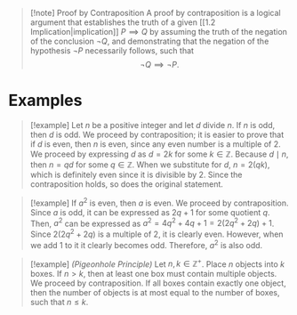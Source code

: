 >[!note] Proof by Contraposition
>A proof by contraposition is a logical argument that establishes the truth of a given [[1.2 Implication|implication]] $P \implies Q$ by assuming the truth of the negation of the conclusion $\neg Q$, and demonstrating that the negation of the hypothesis $\neg P$ necessarily follows, such that
>$$\neg Q \implies \neg P.$$

# Examples
>[!example] Let $n$ be a positive integer and let $d$ divide $n$. If $n$ is odd, then $d$ is odd.
>We proceed by contraposition; it is easier to prove that if $d$ is even, then $n$ is even, since any even number is a multiple of $2$. We proceed by expressing $d$ as $d=2k$ for some $k \in \mathbb{Z}$. Because $d \mid n$, then $n=qd$ for some $q \in \mathbb{Z}$. When we substitute for $d$, $n=2(qk)$, which is definitely even since it is divisible by $2$. Since the contraposition holds, so does the original statement.

>[!example] If $a^2$ is even, then $a$ is even.
>We proceed by contraposition. Since $a$ is odd, it can be expressed as $2q+1$ for some quotient $q$. Then, $a^2$ can be expressed as $a^2=4q^2+4q+1=2(2q^2+2q)+1$. Since $2(2q^2+2q)$ is a multiple of $2$, it is clearly even. However, when we add $1$ to it it clearly becomes odd. Therefore, $a^2$ is also odd.

>[!example] *(Pigeonhole Principle)* Let $n,k \in \mathbb{Z}^+$. Place $n$ objects into $k$ boxes. If $n > k$, then at least one box must contain multiple objects.
>We proceed by contraposition. If all boxes contain exactly one object, then the number of objects is at most equal to the number of boxes, such that $n \leq k$.
